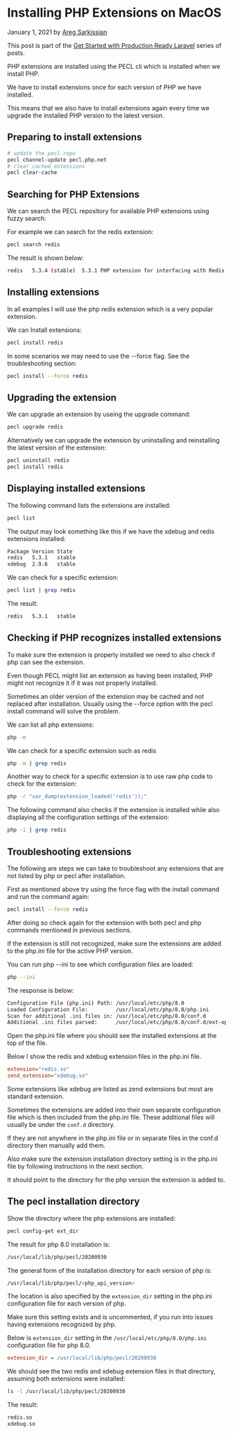 # Installing PHP Extensions on MacOS

January 1, 2021 by [Areg Sarkissian](https://aregsar.com/about)

This post is part of the [Get Started with Production Ready Laravel](https://aregsar.com/blog/2021/get-started-with-production-ready-laravel) series of posts.

PHP extensions are installed using the PECL cli which is installed when we install PHP.

We have to install extensions once for each version of PHP we have installed.

This means that we also have to install extensions again every time we upgrade the installed PHP version to the latest version.

## Preparing to install extensions

```bash
# update the pecl repo
pecl channel-update pecl.php.net
# clear cached extensions
pecl clear-cache
```

## Searching for PHP Extensions

We can search the PECL repository for available PHP extensions using fuzzy search:

For example we can search for the redis extension:

```bash
pecl search redis
```

The result is shown below:

```bash
redis   5.3.4 (stable)  5.3.1 PHP extension for interfacing with Redis
```

## Installing extensions

In all examples I will use the php redis extension which is a very popular extension.

We can Install extensions:

```bash
pecl install redis
```

In some scenarios we may need to use the --force flag. See the troubleshooting section:

```bash
pecl install --force redis
```

## Upgrading the extension

We can upgrade an extension by useing the upgrade command:

```bash
pecl upgrade redis
```

Alternatively we can upgrade the extension by uninstalling and reinstalling the latest version of the extension:

```bash
pecl uninstall redis
pecl install redis
```

## Displaying installed extensions

The following command lists the extensions are installed:

```bash
pecl list
```

The output may look something like this if we have the xdebug and redis extensions installed:

```bash
Package Version State
redis   5.3.1   stable
xdebug  2.9.6   stable
```

We can check for a specific extension:

```bash
pecl list | grep redis
```

The result:

```bash
redis   5.3.1   stable
```

## Checking if PHP recognizes installed extensions

To make sure the extension is properly installed we need to also check if php can see the extension.

Even though PECL might list an extension as having been installed, PHP might not recognize it if it was not properly installed.

Sometimes an older version of the extension may be cached and not replaced after installation. Usually using the --force option with the pecl install command will solve the problem.

We can list all php extensions:

```bash
php -m
```

We can check for a specific extension such as redis

```bash
php -m | grep redis
```

Another way to check for a specific extension is to use raw php code to check for the extension:

```bash
php -r "var_dump(extension_loaded('redis'));"
```

The following command also checks if the extension is installed while also displaying all the configuration settings of the extension:

```bash
php -i | grep redis
```

## Troubleshooting extensions

The following are steps we can take to troubleshoot any extensions that are not listed by php or pecl after installation.

First as mentioned above try using the force flag with the install command and run the command again:

```bash
pecl install --force redis
```

After doing so check again for the extension with both pecl and php commands mentioned in previous sections.

If the extension is still not recognized, make sure the extensions are added to the php.ini file for the active PHP version.

You can run php --ini to see which configuration files are loaded:

```bash
php --ini
```

The response is below:

```bash
Configuration File (php.ini) Path: /usr/local/etc/php/8.0
Loaded Configuration File:         /usr/local/etc/php/8.0/php.ini
Scan for additional .ini files in: /usr/local/etc/php/8.0/conf.d
Additional .ini files parsed:      /usr/local/etc/php/8.0/conf.d/ext-opcache.ini
```

Open the php.ini file where you should see the installed extensions at the top of the file.

Below I show the redis and xdebug extension files in the php.ini file.

```ini
extension="redis.so"
zend_extension="xdebug.so"
```

Some extensions like xdebug are listed as zend extensions but most are standard extension.

Sometimes the extensions are added into their own separate configuration file which is then included from the php.ini file. These additional files will usually be under the `conf.d` directory.

If they are not anywhere in the php.ini file or in separate files in the conf.d directory then manually add them.

Also make sure the extension installation directory setting is in the php.ini file by following instructions in the next section.

It should point to the directory for the php version the extension is added to.

## The pecl installation directory

Show the directory where the php extensions are installed:

```bash
pecl config-get ext_dir
```

The result for php 8.0 installation is:

```bash
/usr/local/lib/php/pecl/20200930
```

The general form of the installation directory for each version of php is:

```bash
/usr/local/lib/php/pecl/<php_api_version>
```

The location is also specified by the `extension_dir` setting in the php.ini configuration file for each version of php.

Make sure this setting exists and is uncommented, if you run into issues having extensions recognized by php.

Below is `extension_dir` setting in the `/usr/local/etc/php/8.0/php.ini` configuration file for php 8.0.

```ini
extension_dir = /usr/local/lib/php/pecl/20200930
```

We should see the two redis and xdebug extension files in that directory, assuming both extensions were installed:

```bash
ls -l /usr/local/lib/php/pecl/20200930
```

The result:

```bash
redis.so
xdebug.so
```
